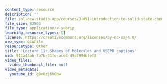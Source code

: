 ```yaml
---
content_type: resource
description: ''
file: /ol-ocw-studio-app/courses/3-091-introduction-to-solid-state-chemistry-fall-2018/g9v8zj6VObw_captions.webvtt
file_size: 82503
file_type: application/x-subrip
learning_resource_types: []
license: https://creativecommons.org/licenses/by-nc-sa/4.0/
ocw_type: OCWFile
resourcetype: Other
title: 'Lecture 11: Shapes of Molecules and VSEPR captions'
uid: 911a44ab-7a7b-41fe-ace3-49e799dbfef3
video_files:
  video_thumbnail_file: null
video_metadata:
  youtube_id: g9v8zj6VObw
---
```

